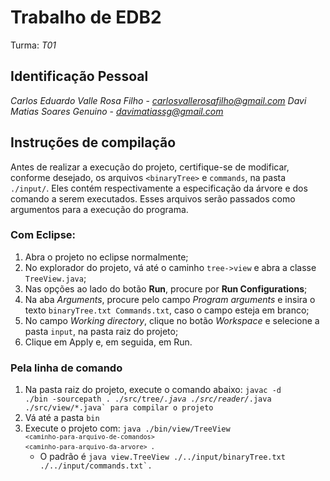 # Trabalho de EDB2
Turma: *T01*
## Identificação Pessoal
*Carlos Eduardo Valle Rosa Filho*
	- *carlosvallerosafilho@gmail.com*
*Davi Matias Soares Genuino*
	- *davimatiassg@gmail.com*


## Instruções de compilação

Antes de realizar a execução do projeto, certifique-se de modificar, conforme desejado, os arquivos `<binaryTree>` e  `commands`, na pasta `./input/`. Eles contém respectivamente a especificação da árvore e dos comando a serem executados. Esses arquivos serão passados como argumentos para a execução do programa.

### Com Eclipse:
1. Abra o projeto no eclipse normalmente;
2. No explorador do projeto, vá até o caminho `tree->view` e abra a classe `TreeView.java`;
3. Nas opções ao lado do botão **Run**, procure por **Run Configurations**;
4. Na aba *Arguments*, procure pelo campo *Program arguments* e insira o texto `binaryTree.txt Commands.txt`, caso o campo esteja em branco;
5. No campo *Working directory*, clique no botão *Workspace* e selecione a pasta `input`, na pasta raiz do projeto;
6. Clique em Apply e, em seguida, em Run.


### Pela linha de comando
1. Na pasta raiz do projeto, execute o comando abaixo:
<code>javac -d ./bin -sourcepath . ./src/tree/*.java ./src/reader/*.java ./src/view/*.java` para compilar o projeto </code>
2. Vá até a pasta `bin`
3. Execute o projeto com:
<code>java ./bin/view/TreeView `<caminho-para-arquivo-de-comandos>` `<caminho-para-arquivo-da-arvore>` </code>.
	- O padrão é <code>java view.TreeView ./../input/binaryTree.txt ./../input/commands.txt`.</code>
